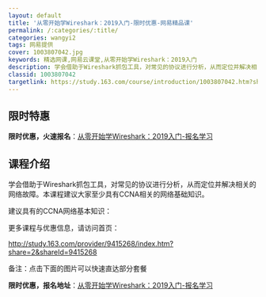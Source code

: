 ```yaml
---
layout: default
title: '从零开始学Wireshark：2019入门-限时优惠-网易精品课'
permalink: /:categories/:title/
categories: wangyi2
tags: 网易提供
cover: 1003807042.jpg
keywords: 精选网课,网易云课堂,从零开始学Wireshark：2019入门
description: 学会借助于Wireshark抓包工具，对常见的协议进行分析，从而定位并解决相关的网络故障。本课程建议大家至少具有CCNA
classid: 1003807042
targetlink: https://study.163.com/course/introduction/1003807042.htm?share=1&shareId=1025206652&utm_campaign=share&utm_medium=iphoneShare&utm_source=&utm_u=1025206652
---
```


## 限时特惠

**限时优惠，火速报名**：[从零开始学Wireshark：2019入门-报名学习](https://study.163.com/course/introduction/1003807042.htm?share=1&shareId=1025206652&utm_campaign=share&utm_medium=iphoneShare&utm_source=&utm_u=1025206652)

## 课程介绍

学会借助于Wireshark抓包工具，对常见的协议进行分析，从而定位并解决相关的网络故障。本课程建议大家至少具有CCNA相关的网络基础知识。





建议具有的CCNA网络基本知识：



更多课程与优惠信息，请访问首页：

http://study.163.com/provider/9415268/index.htm?share=2&shareId=9415268



备注：点击下面的图片可以快速直达部分套餐

**限时优惠，报名地址**：[从零开始学Wireshark：2019入门-报名学习](https://study.163.com/course/introduction/1003807042.htm?share=1&shareId=1025206652&utm_campaign=share&utm_medium=iphoneShare&utm_source=&utm_u=1025206652)

